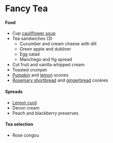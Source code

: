 Fancy Tea
=========

#### Food
- Cup [cauliflower soup](https://github.com/mouse-reeve/recipes/blob/master/dinner/cauliflower_soup.md)
- Tea sandwiches (3)
  - Cucumber and cream cheese with dill
  - Green apple and dubliner
  - Egg salad
  - Manchego and fig spread
- Cut fruit and vanilla whipped cream
- Toasted crumpet
- [Pumpkin](https://github.com/mouse-reeve/recipes/blob/master/tea/pumpkin_scones.md) and [lemon](lemon_ginger_scones.md) scones
- [Rosemary shortbread](https://github.com/mouse-reeve/recipes/blob/master/tea/rosemary_shortbread.md) and [gingerbread](gingerbread_cookies.md) cookies

#### Spreads
- [Lemon curd](https://github.com/mouse-reeve/recipes/blob/master/tea/lemon_curd.md)
- Devon cream
- Peach and blackberry preserves

#### Tea selection
- Rose congou
